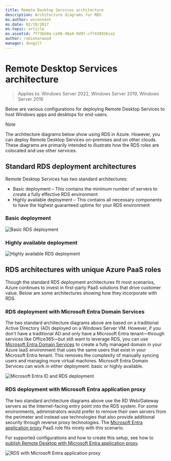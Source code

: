 ```yaml
---
title: Remote Desktop Services architecture
description: Architecture diagrams for RDS
ms.author: wscontent
ms.date: 02/10/2017
ms.topic: article
ms.assetid: 7f73bb0a-ce98-48a4-9d9f-cf7438936ca1
author: robinharwood
manager: dongill
---
```

# Remote Desktop Services architecture

>Applies to: Windows Server 2022, Windows Server 2019, Windows Server 2016

Below are various configurations for deploying Remote Desktop Services to host Windows apps and desktops for end-users.

>[!NOTE]
> The architecture diagrams below show using RDS in Azure. However, you can deploy Remote Desktop Services on-premises and on other clouds. These diagrams are primarily intended to illustrate how the RDS roles are colocated and use other services.

## Standard RDS deployment architectures

Remote Desktop Services has two standard architectures:
-    Basic deployment – This contains the minimum number of servers to create a fully effective RDS environment
-    Highly available deployment – This contains all necessary components to have the highest guaranteed uptime for your RDS environment

### Basic deployment

![Basic RDS deployment](./media/basic-rds.png)

### Highly available deployment

![Highly available RDS deployment](./media/ha-rds.png)

## RDS architectures with unique Azure PaaS roles

Though the standard RDS deployment architectures fit most scenarios, Azure continues to invest in first-party PaaS solutions that drive customer value. Below are some architectures showing how they incorporate with RDS.

<a name='rds-deployment-with-azure-ad-domain-services'></a>

### RDS deployment with Microsoft Entra Domain Services

The two standard architecture diagrams above are based on a traditional Active Directory (AD) deployed on a Windows Server VM. However, if you don't have a traditional AD and only have a Microsoft Entra tenant—through services like Office365—but still want to leverage RDS, you can use [Microsoft Entra Domain Services](/azure/active-directory-domain-services/active-directory-ds-overview) to create a fully managed domain in your Azure IaaS environment that uses the same users that exist in your Microsoft Entra tenant. This removes the complexity of manually syncing users and managing more virtual machines. Microsoft Entra Domain Services can work in either deployment: basic or highly available.

![Microsoft Entra ID and RDS deployment](./media/aadds-rds.png)

<a name='rds-deployment-with-azure-ad-application-proxy'></a>

### RDS deployment with Microsoft Entra application proxy

The two standard architecture diagrams above use the RD Web/Gateway servers as the Internet-facing entry point into the RDS system. For some environments, administrators would prefer to remove their own servers from the perimeter and instead use technologies that also provide additional security through reverse proxy technologies. The [Microsoft Entra application proxy](/azure/active-directory/active-directory-application-proxy-get-started) PaaS role fits nicely with this scenario.

For supported configurations and how to create this setup, see how to [publish Remote Desktop with Microsoft Entra application proxy](/azure/active-directory/application-proxy-publish-remote-desktop).

![RDS with Microsoft Entra application proxy](./media/aadappproxy-rds.png)
